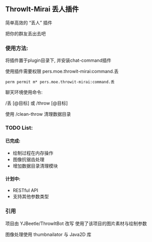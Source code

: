 ## ThrowIt-Mirai 丢人插件
简单高效的 “丢人” 插件

把你的群友丢出去吧

### 使用方法:
将插件置于plugin目录下, 并安装chat-command插件

使用插件需要权限 pers.moe.throwit-mirai:command.丢

`perm permit m* pers.moe.throwit-mirai:command.丢`

聊天环境使用命令:

/丢 [@目标] 或 /throw [@目标]

使用 /clean-throw 清理数据目录

### TODO List:
#### 已完成:
* 绘制过程在内存操作
* 图像抗锯齿处理
* 增加数据目录清理模块
#### 计划中:
* RESTful API
* 支持其他参数类型

### 引用
项目由 YJBeetle/ThrowItBot 改写 使用了该项目的图片素材与绘制参数

图像处理使用 thumbnailator 与 Java2D 库


